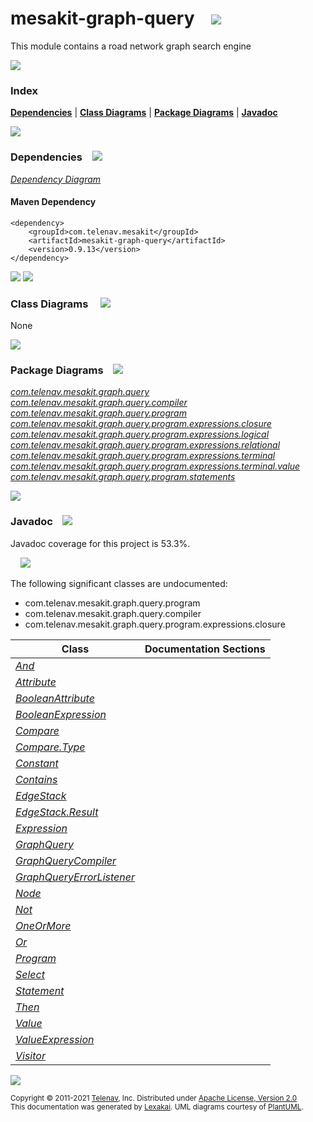 [//]: # (start-user-text)



[//]: # (end-user-text)

# mesakit-graph-query &nbsp;&nbsp; <img src="https://telenav.github.io/telenav-assets/images/icons//graph-32.png" srcset="https://telenav.github.io/telenav-assets/images/icons//graph-32-2x.png 2x"/>

This module contains a road network graph search engine

<img src="https://telenav.github.io/telenav-assets/images/icons/horizontal-line-512.png" srcset="https://telenav.github.io/telenav-assets/images/separators/horizontal-line-512-2x.png 2x"/>

### Index



[**Dependencies**](#dependencies) | [**Class Diagrams**](#class-diagrams) | [**Package Diagrams**](#package-diagrams) | [**Javadoc**](#javadoc)

<img src="https://telenav.github.io/telenav-assets/images/icons/horizontal-line-512.png" srcset="https://telenav.github.io/telenav-assets/images/separators/horizontal-line-512-2x.png 2x"/>

### Dependencies <a name="dependencies"></a> &nbsp;&nbsp; <img src="https://telenav.github.io/telenav-assets/images/icons/dependencies-32.png" srcset="https://telenav.github.io/telenav-assets/images/icons/dependencies-32-2x.png 2x"/>

[*Dependency Diagram*](https://www.mesakit.org/0.9.13/lexakai/mesakit/mesakit-graph/query/documentation/diagrams/dependencies.svg)

#### Maven Dependency

    <dependency>
        <groupId>com.telenav.mesakit</groupId>
        <artifactId>mesakit-graph-query</artifactId>
        <version>0.9.13</version>
    </dependency>

<img src="https://telenav.github.io/telenav-assets/images/icons/horizontal-line-128.png" srcset="https://telenav.github.io/telenav-assets/images/separators/horizontal-line-128-2x.png 2x"/>

[//]: # (start-user-text)



[//]: # (end-user-text)

<img src="https://telenav.github.io/telenav-assets/images/icons/horizontal-line-128.png" srcset="https://telenav.github.io/telenav-assets/images/separators/horizontal-line-128-2x.png 2x"/>

### Class Diagrams <a name="class-diagrams"></a> &nbsp; &nbsp; <img src="https://telenav.github.io/telenav-assets/images/icons/diagram-40.png" srcset="https://telenav.github.io/telenav-assets/images/icons/diagram-40-2x.png 2x"/>

None

<img src="https://telenav.github.io/telenav-assets/images/icons/horizontal-line-128.png" srcset="https://telenav.github.io/telenav-assets/images/separators/horizontal-line-128-2x.png 2x"/>

### Package Diagrams <a name="package-diagrams"></a> &nbsp;&nbsp; <img src="https://telenav.github.io/telenav-assets/images/icons/box-32.png" srcset="https://telenav.github.io/telenav-assets/images/icons/box-32-2x.png 2x"/>

[*com.telenav.mesakit.graph.query*](https://www.mesakit.org/0.9.13/lexakai/mesakit/mesakit-graph/query/documentation/diagrams/com.telenav.mesakit.graph.query.svg)  
[*com.telenav.mesakit.graph.query.compiler*](https://www.mesakit.org/0.9.13/lexakai/mesakit/mesakit-graph/query/documentation/diagrams/com.telenav.mesakit.graph.query.compiler.svg)  
[*com.telenav.mesakit.graph.query.program*](https://www.mesakit.org/0.9.13/lexakai/mesakit/mesakit-graph/query/documentation/diagrams/com.telenav.mesakit.graph.query.program.svg)  
[*com.telenav.mesakit.graph.query.program.expressions.closure*](https://www.mesakit.org/0.9.13/lexakai/mesakit/mesakit-graph/query/documentation/diagrams/com.telenav.mesakit.graph.query.program.expressions.closure.svg)  
[*com.telenav.mesakit.graph.query.program.expressions.logical*](https://www.mesakit.org/0.9.13/lexakai/mesakit/mesakit-graph/query/documentation/diagrams/com.telenav.mesakit.graph.query.program.expressions.logical.svg)  
[*com.telenav.mesakit.graph.query.program.expressions.relational*](https://www.mesakit.org/0.9.13/lexakai/mesakit/mesakit-graph/query/documentation/diagrams/com.telenav.mesakit.graph.query.program.expressions.relational.svg)  
[*com.telenav.mesakit.graph.query.program.expressions.terminal*](https://www.mesakit.org/0.9.13/lexakai/mesakit/mesakit-graph/query/documentation/diagrams/com.telenav.mesakit.graph.query.program.expressions.terminal.svg)  
[*com.telenav.mesakit.graph.query.program.expressions.terminal.value*](https://www.mesakit.org/0.9.13/lexakai/mesakit/mesakit-graph/query/documentation/diagrams/com.telenav.mesakit.graph.query.program.expressions.terminal.value.svg)  
[*com.telenav.mesakit.graph.query.program.statements*](https://www.mesakit.org/0.9.13/lexakai/mesakit/mesakit-graph/query/documentation/diagrams/com.telenav.mesakit.graph.query.program.statements.svg)

<img src="https://telenav.github.io/telenav-assets/images/icons/horizontal-line-128.png" srcset="https://telenav.github.io/telenav-assets/images/separators/horizontal-line-128-2x.png 2x"/>

### Javadoc <a name="javadoc"></a> &nbsp;&nbsp; <img src="https://telenav.github.io/telenav-assets/images/icons/books-24.png" srcset="https://telenav.github.io/telenav-assets/images/icons/books-24-2x.png 2x"/>

Javadoc coverage for this project is 53.3%.  
  
&nbsp; &nbsp; <img src="https://telenav.github.io/telenav-assets/meter-50-96.png" srcset="https://telenav.github.io/telenav-assets/meter-50-96-2x.png 2x"/>


The following significant classes are undocumented:  

- com.telenav.mesakit.graph.query.program  
- com.telenav.mesakit.graph.query.compiler  
- com.telenav.mesakit.graph.query.program.expressions.closure

| Class | Documentation Sections |
|---|---|
| [*And*](https://www.mesakit.org/0.9.13/javadoc/mesakit/mesakit.graph.query////////////////////////////////////////////////////////////////.html) |  |  
| [*Attribute*](https://www.mesakit.org/0.9.13/javadoc/mesakit/mesakit.graph.query/////////////////////////////////////////////////////////////////////////////.html) |  |  
| [*BooleanAttribute*](https://www.mesakit.org/0.9.13/javadoc/mesakit/mesakit.graph.query////////////////////////////////////////////////////////////////////////////////////.html) |  |  
| [*BooleanExpression*](https://www.mesakit.org/0.9.13/javadoc/mesakit/mesakit.graph.query//////////////////////////////////////////////////////////.html) |  |  
| [*Compare*](https://www.mesakit.org/0.9.13/javadoc/mesakit/mesakit.graph.query/////////////////////////////////////////////////////////////////////.html) |  |  
| [*Compare.Type*](https://www.mesakit.org/0.9.13/javadoc/mesakit/mesakit.graph.query//////////////////////////////////////////////////////////////////////////.html) |  |  
| [*Constant*](https://www.mesakit.org/0.9.13/javadoc/mesakit/mesakit.graph.query////////////////////////////////////////////////////////////////////////////.html) |  |  
| [*Contains*](https://www.mesakit.org/0.9.13/javadoc/mesakit/mesakit.graph.query//////////////////////////////////////////////////////////////////////.html) |  |  
| [*EdgeStack*](https://www.mesakit.org/0.9.13/javadoc/mesakit/mesakit.graph.query//////////////////////////////////////////////////.html) |  |  
| [*EdgeStack.Result*](https://www.mesakit.org/0.9.13/javadoc/mesakit/mesakit.graph.query/////////////////////////////////////////////////////////.html) |  |  
| [*Expression*](https://www.mesakit.org/0.9.13/javadoc/mesakit/mesakit.graph.query///////////////////////////////////////////////////.html) |  |  
| [*GraphQuery*](https://www.mesakit.org/0.9.13/javadoc/mesakit/mesakit.graph.query///////////////////////////////////////////.html) |  |  
| [*GraphQueryCompiler*](https://www.mesakit.org/0.9.13/javadoc/mesakit/mesakit.graph.query////////////////////////////////////////////////////////////.html) |  |  
| [*GraphQueryErrorListener*](https://www.mesakit.org/0.9.13/javadoc/mesakit/mesakit.graph.query/////////////////////////////////////////////////////////////////.html) |  |  
| [*Node*](https://www.mesakit.org/0.9.13/javadoc/mesakit/mesakit.graph.query/////////////////////////////////////////////.html) |  |  
| [*Not*](https://www.mesakit.org/0.9.13/javadoc/mesakit/mesakit.graph.query////////////////////////////////////////////////////////////////.html) |  |  
| [*OneOrMore*](https://www.mesakit.org/0.9.13/javadoc/mesakit/mesakit.graph.query//////////////////////////////////////////////////////////////////////.html) |  |  
| [*Or*](https://www.mesakit.org/0.9.13/javadoc/mesakit/mesakit.graph.query///////////////////////////////////////////////////////////////.html) |  |  
| [*Program*](https://www.mesakit.org/0.9.13/javadoc/mesakit/mesakit.graph.query////////////////////////////////////////////////.html) |  |  
| [*Select*](https://www.mesakit.org/0.9.13/javadoc/mesakit/mesakit.graph.query//////////////////////////////////////////////////////////.html) |  |  
| [*Statement*](https://www.mesakit.org/0.9.13/javadoc/mesakit/mesakit.graph.query//////////////////////////////////////////////////.html) |  |  
| [*Then*](https://www.mesakit.org/0.9.13/javadoc/mesakit/mesakit.graph.query////////////////////////////////////////////////////////////////////.html) |  |  
| [*Value*](https://www.mesakit.org/0.9.13/javadoc/mesakit/mesakit.graph.query/////////////////////////////////////////////////////////////////////////.html) |  |  
| [*ValueExpression*](https://www.mesakit.org/0.9.13/javadoc/mesakit/mesakit.graph.query///////////////////////////////////////////////////////////////////////////////////.html) |  |  
| [*Visitor*](https://www.mesakit.org/0.9.13/javadoc/mesakit/mesakit.graph.query////////////////////////////////////////////////.html) |  |  

[//]: # (start-user-text)



[//]: # (end-user-text)

<img src="https://telenav.github.io/telenav-assets/images/icons/horizontal-line-512.png" srcset="https://telenav.github.io/telenav-assets/images/separators/horizontal-line-512-2x.png 2x"/>

<sub>Copyright &#169; 2011-2021 [Telenav](https://telenav.com), Inc. Distributed under [Apache License, Version 2.0](LICENSE)</sub>  
<sub>This documentation was generated by [Lexakai](https://lexakai.org). UML diagrams courtesy of [PlantUML](https://plantuml.com).</sub>
